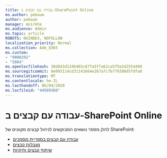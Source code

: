 ```yaml
---
title: עבודה עם קבצים ב-SharePoint Online
ms.author: pebaum
author: pebaum
manager: mnirkhe
ms.audience: Admin
ms.topic: article
ROBOTS: NOINDEX, NOFOLLOW
localization_priority: Normal
ms.collection: Adm_O365
ms.custom:
- "9000292"
- "5804"
ms.openlocfilehash: 38d843d1246465c67fa5ffa62ca5f5e2d2554480
ms.sourcegitcommit: 8e093114cd31141664e267a7c7b779398d5fdfa8
ms.translationtype: MT
ms.contentlocale: he-IL
ms.lasthandoff: 06/04/2020
ms.locfileid: "44569360"
---
```

# <a name="working-with-files-in-sharepoint-online"></a>עבודה עם קבצים ב-SharePoint Online

להלן מספר נושאים המבוקשים לניהול קבצים מקוונים של SharePoint:

- [עבודה עם קבצים בספריית מסמכים](https://support.microsoft.com/office/a9d89171-1673-4892-9dd2-1ca52037dea2)
- [מגבלות קבצים](https://support.office.com/article/invalid-file-names-and-file-types-in-onedrive-and-sharepoint-64883a5d-228e-48f5-b3d2-eb39e07630fa)
- [שיתוף קבצים ותיקיות](https://support.office.com/article/share-sharepoint-files-or-folders-1fe37332-0f9a-4719-970e-d2578da4941c)
